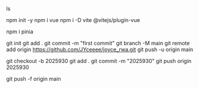 <!--vite congi-->
ls
<!--initialise & add dependencies-->
npm init -y
npm i vue
npm i -D vite @vitejs/plugin-vue

<!--install pinia-->
npm i pinia

<!--push to github-->
git init
git add .
git commit -m "first commit"
git branch -M main
git remote add origin https://github.com/JYceeee/joyce_rwa.git
git push -u origin main

<!--新建并切换到新分支、保存修改、提交、推送到 GitHub-->
git checkout -b 2025930
git add .
git commit -m "2025930"
git push origin 2025930

git push -f origin main